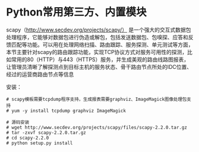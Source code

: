 # Python常用第三方、内置模块

scapy（http://www.secdev.org/projects/scapy/） 是一个强大的交互式数据包处理程序，它能够对数据包进行伪造或解包，包括发送数据包、包嗅探、应答和反馈匹配等功能。可以用在处理网络扫描、路由跟踪、服务探测、单元测试等方面，本节主要针对scapy的路由跟踪功能，实现TCP协议方式对服务可用性的探测，比如常用的80（HTTP）与443（HTTPS）服务，并生成美观的路由线路图报表，让管理员清晰了解探测点到目标主机的服务状态、骨干路由节点所处的IDC位置、经过的运营商路由节点等信息

安装：

```
# scapy模板需要tcpdump程序支持，生成报表需要graphviz、ImageMagick图像处理包支持  
# yum -y install tcpdump graphviz ImageMagick  
 
# 源码安装  
# wget http://www.secdev.org/projects/scapy/files/scapy-2.2.0.tar.gz  
# tar -zxvf scapy-2.2.0.tar.gz  
# cd scapy-2.2.0  
# python setup.py install 
```